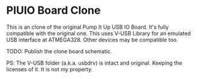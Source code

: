 PIUIO Board Clone
===========

This is an clone of the original Pump It Up USB IO Board. It's fully compatible with the original one.
This uses V-USB Library for an emulated USB interface at ATMEGA328. Other devices may be compatible too.

TODO: Publish the clone board schematic.

PS: The V-USB folder (a.k.a. usbdrv) is intact and original. Keeping the licenses of it. It is not my property.

